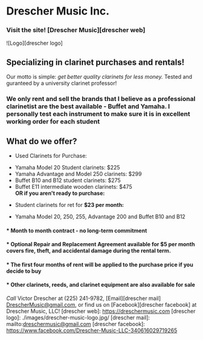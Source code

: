 # Drescher Music Inc.  
### Visit the site! [Drescher Music][drescher web]  
![Logo][drescher logo]
## Specializing in **clarinet** purchases and rentals!  
Our motto is simple: _get better quality clarinets for less money._
Tested and guranteed by a university clarinet professor!  
### We only rent and sell the brands that I believe as a professional clarinetist are the best available - **Buffet** and **Yamaha**. I personally test each instrument to make sure it is in excellent working order for each student

## What do we offer?
- Used Clarinets for Purchase:
 * Yamaha Model 20 Student clarinets: $225
 * Yamaha Advantage and Model 250 clarinets: $299
 * Buffet B10 and B12 student clarinets: $275
 * Buffet E11 intermediate wooden clarinets: $475  
**OR if you aren't ready to purchase:**
- Student clarinets for ret for **$23 per month:**
 * Yamaha Model 20, 250, 255, Advantage 200 and Buffet B10 and B12
 
#### * Month to month contract - no long-term commitment
#### * Optional Repair and Replacement Agreement available for $5 per month covers fire, theft, and accidental damage during the rental term.
#### * The first four months of rent will be applied to the purchase price if you decide to buy
#### * Other clarinets, reeds, and clarinet equipment are also available for sale  
*Call* Victor Drescher at (225) 241-9782, [Email][drescher mail] DrescherMusic@gmail.com, or find us on [Facebook][drescher facebook] at Drescher Music, LLC!
[drescher web]: https://dreschermusic.com
[drescher logo]: ./images/drescher-music-logo.jpg/
[drescher mail]: mailto:dreschermusic@gmail.com
[drescher facebook]: https://www.facebook.com/Drescher-Music-LLC-340616029719265
